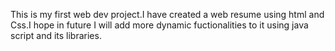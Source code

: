 This is my first web dev project.I have created a web resume using html and Css.I hope in future I will add more dynamic fuctionalities to it using java script and its libraries.
